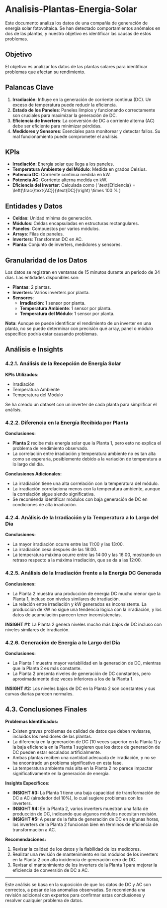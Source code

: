 # Analisis-Plantas-Energia-Solar

Este documento analiza los datos de una compañía de generación de energía solar fotovoltaica. Se han detectado comportamientos anómalos en dos de las plantas, y nuestro objetivo es identificar las causas de estos problemas.

## Objetivo

El objetivo es analizar los datos de las plantas solares para identificar problemas que afectan su rendimiento.

## Palancas Clave

1. **Irradiación**: Influye en la generación de corriente continua (DC). Un exceso de temperatura puede reducir la eficiencia.
2. **Estado de los Paneles**: Paneles limpios y funcionando correctamente son cruciales para maximizar la generación de DC.
3. **Eficiencia de Inverters**: La conversión de DC a corriente alterna (AC) debe ser eficiente para minimizar pérdidas.
4. **Medidores y Sensores**: Esenciales para monitorear y detectar fallos. Su mal funcionamiento puede comprometer el análisis.

## KPIs

- **Irradiación**: Energía solar que llega a los paneles.
- **Temperatura Ambiente y del Módulo**: Medida en grados Celsius.
- **Potencia DC**: Corriente continua medida en kW.
- **Potencia AC**: Corriente alterna medida en kW.
- **Eficiencia del Inverter**: Calculada como \( \text{Eficiencia} = \left(\frac{\text{AC}}{\text{DC}}\right) \times 100 \% \)

## Entidades y Datos

- **Celdas**: Unidad mínima de generación.
- **Módulos**: Celdas encapsuladas en estructuras rectangulares.
- **Paneles**: Compuestos por varios módulos.
- **Arrays**: Filas de paneles.
- **Inverters**: Transforman DC en AC.
- **Planta**: Conjunto de inverters, medidores y sensores.

## Granularidad de los Datos

Los datos se registran en ventanas de 15 minutos durante un período de 34 días. Las entidades disponibles son:

- **Plantas**: 2 plantas.
- **Inverters**: Varios inverters por planta.
- **Sensores**:
  - **Irradiación**: 1 sensor por planta.
  - **Temperatura Ambiente**: 1 sensor por planta.
  - **Temperatura del Módulo**: 1 sensor por planta.

**Nota**: Aunque se puede identificar el rendimiento de un inverter en una planta, no se puede determinar con precisión qué array, panel o módulo específico podría estar causando problemas.

## Análisis e Insights

### 4.2.1. Análisis de la Recepción de Energía Solar

**KPIs Utilizados**:
- Irradiación
- Temperatura Ambiente
- Temperatura del Módulo

Se ha creado un dataset con un inverter de cada planta para simplificar el análisis.

### 4.2.2. Diferencia en la Energía Recibida por Planta

**Conclusiones:**
- **Planta 2** recibe más energía solar que la Planta 1, pero esto no explica el problema de rendimiento observado.
- La correlación entre irradiación y temperatura ambiente no es tan alta como se esperaría, posiblemente debido a la variación de temperatura a lo largo del día.

**Conclusiones Adicionales:**
- La irradiación tiene una alta correlación con la temperatura del módulo.
- La irradiación correlaciona menos con la temperatura ambiente, aunque la correlación sigue siendo significativa.
- Se recomienda identificar módulos con baja generación de DC en condiciones de alta irradiación.

### 4.2.4. Análisis de la Irradiación y la Temperatura a lo Largo del Día

**Conclusiones:**
- La mayor irradiación ocurre entre las 11:00 y las 13:00.
- La irradiación cesa después de las 18:00.
- La temperatura máxima ocurre entre las 14:00 y las 16:00, mostrando un retraso respecto a la máxima irradiación, que se da a las 12:00.

### 4.2.5. Análisis de la Irradiación frente a la Energía DC Generada

**Conclusiones:**
- La Planta 2 muestra una producción de energía DC mucho menor que la Planta 1, incluso con niveles similares de irradiación.
- La relación entre irradiación y kW generados es inconsistente. La producción de kW no sigue una tendencia lógica con la irradiación, y los datos de acumulación parecen tener inconsistencias.

**INSIGHT #1:** La Planta 2 genera niveles mucho más bajos de DC incluso con niveles similares de irradiación.

### 4.2.6. Generación de Energía a lo Largo del Día

**Conclusiones:**
- La Planta 1 muestra mayor variabilidad en la generación de DC, mientras que la Planta 2 es más constante.
- La Planta 2 presenta niveles de generación de DC constantes, pero aproximadamente diez veces inferiores a los de la Planta 1.

**INSIGHT #2:** Los niveles bajos de DC en la Planta 2 son constantes y sus curvas diarias parecen normales.

## 4.3. Conclusiones Finales

**Problemas Identificados:**
- Existen graves problemas de calidad de datos que deben revisarse, incluidos los medidores de las plantas.
- La diferencia en la generación de DC (10 veces superior en la Planta 1) y la baja eficiencia en la Planta 1 sugieren que los datos de generación de DC pueden estar escalados artificialmente.
- Ambas plantas reciben una cantidad adecuada de irradiación, y no se ha encontrado un problema significativo en esta fase.
- La temperatura ambiente más alta en la Planta 2 no parece impactar significativamente en la generación de energía.

**Insights Específicos:**
- **INSIGHT #3:** La Planta 1 tiene una baja capacidad de transformación de DC a AC (alrededor del 10%), lo cual sugiere problemas con los inverters.
- **INSIGHT #4:** En la Planta 2, varios inverters muestran una falta de producción de DC, indicando que algunos módulos necesitan revisión.
- **INSIGHT #5:** A pesar de la falta de generación de DC en algunas horas, los inverters de la Planta 2 funcionan bien en términos de eficiencia de transformación a AC.

**Recomendaciones:**
1. Revisar la calidad de los datos y la fiabilidad de los medidores.
2. Realizar una revisión de mantenimiento en los módulos de los inverters en la Planta 2 con alta incidencia de generación cero de DC.
3. Revisar el mantenimiento de los inverters de la Planta 1 para mejorar la eficiencia de conversión de DC a AC.

---

Este análisis se basa en la suposición de que los datos de DC y AC son correctos, a pesar de las anomalías observadas. Se recomienda una revisión adicional con expertos para confirmar estas conclusiones y resolver cualquier problema de datos.







